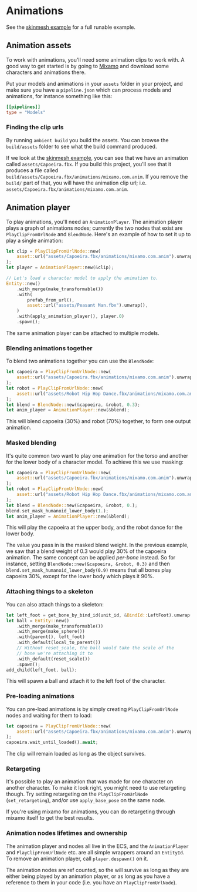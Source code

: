 # Animations

See the [skinmesh example](https://github.com/AmbientRun/Ambient/tree/main/guest/rust/examples/basics/skinmesh) for a full runable example.

## Animation assets

To work with animations, you'll need some animation clips to work with. A good way to get started is
by going to [Mixamo](https://www.mixamo.com/#/) and download some characters and animations there.

Put your models and animations in your `assets` folder in your project, and make sure you have a `pipeline.json`
which can process models and animations, for instance something like this:

```toml
[[pipelines]]
type = "Models"
```

### Finding the clip urls

By running `ambient build` you build the assets. You can browse the `build/assets` folder to see what
the build command produced.

If we look at the [skinmesh example](https://github.com/AmbientRun/Ambient/tree/main/guest/rust/examples/basics/skinmesh), you can see that we have an animation called `assets/Capoeira.fbx`. If you build this project,
you'll see that it produces a file called `build/assets/Capoeira.fbx/animations/mixamo.com.anim`. If you
remove the `build/` part of that, you will have the animation clip url; i.e. `assets/Capoeira.fbx/animations/mixamo.com.anim`.

## Animation player

To play animations, you'll need an `AnimationPlayer`. The animation player plays a graph of animations nodes;
currently the two nodes that exist are `PlayClipFromUrlNode` and `BlendNode`. Here's an example of how to set
it up to play a single animation:

```rust
let clip = PlayClipFromUrlNode::new(
    asset::url("assets/Capoeira.fbx/animations/mixamo.com.anim").unwrap(),
);
let player = AnimationPlayer::new(&clip);

// Let's load a character model to apply the animation to.
Entity::new()
    .with_merge(make_transformable())
    .with(
        prefab_from_url(),
        asset::url("assets/Peasant Man.fbx").unwrap(),
    )
    .with(apply_animation_player(), player.0)
    .spawn();
```

The same animation player can be attached to multiple models.

### Blending animations together

To blend two animations together you can use the `BlendNode`:

```rust
let capoeira = PlayClipFromUrlNode::new(
    asset::url("assets/Capoeira.fbx/animations/mixamo.com.anim").unwrap(),
);
let robot = PlayClipFromUrlNode::new(
    asset::url("assets/Robot Hip Hop Dance.fbx/animations/mixamo.com.anim").unwrap(),
);
let blend = BlendNode::new(&capoeira, &robot, 0.3);
let anim_player = AnimationPlayer::new(&blend);
```

This will blend capoeira (30%) and robot (70%) together, to form one output animation.

### Masked blending

It's quite common two want to play one animation for the torso and another for the lower
body of a character model. To achieve this we use masking:

```rust
let capoeira = PlayClipFromUrlNode::new(
    asset::url("assets/Capoeira.fbx/animations/mixamo.com.anim").unwrap(),
);
let robot = PlayClipFromUrlNode::new(
    asset::url("assets/Robot Hip Hop Dance.fbx/animations/mixamo.com.anim").unwrap(),
);
let blend = BlendNode::new(&capoeira, &robot, 0.);
blend.set_mask_humanoid_lower_body(1.);
let anim_player = AnimationPlayer::new(&blend);
```

This will play the capoeira at the upper body, and the robot dance for the lower body.

The value you pass in is the masked blend weight. In the previous example, we saw that a blend
weight of 0.3 would play 30% of the capoeira animation. The same concept can be applied _per-bone_
instead. So for instance, setting `BlendNode::new(&capoeira, &robot, 0.3)` and then
`blend.set_mask_humanoid_lower_body(0.9)` means that all bones play capoeira 30%, except for the
lower body which plays it 90%.

### Attaching things to a skeleton

You can also attach things to a skeleton:

```rust
let left_foot = get_bone_by_bind_id(unit_id, &BindId::LeftFoot).unwrap();
let ball = Entity::new()
    .with_merge(make_transformable())
    .with_merge(make_sphere())
    .with(parent(), left_foot)
    .with_default(local_to_parent())
    // Without reset_scale, the ball would take the scale of the
    // bone we're attaching it to
    .with_default(reset_scale())
    .spawn();
add_child(left_foot, ball);
```

This will spawn a ball and attach it to the left foot of the character.

### Pre-loading animations

You can pre-load animations is by simply creating `PlayClipFromUrlNode` nodes and waiting for them to load:

```rust
let capoeira = PlayClipFromUrlNode::new(
    asset::url("assets/Capoeira.fbx/animations/mixamo.com.anim").unwrap(),
);
capoeira.wait_until_loaded().await;
```

The clip will remain loaded as long as the object survives.

### Retargeting

It's possible to play an animation that was made for one character on another character. To make
it look right, you might need to use retargeting though. Try setting retargeting on the `PlayClipFromUrlNode` (`set_retargeting`), and/or use `apply_base_pose` on the same node.

If you're using mixamo for animations, you can do retargeting through mixamo itself to get the best results.

### Animation nodes lifetimes and ownership

The animation player and nodes all live in the ECS, and the `AnimationPlayer` and `PlayClipFromUrlNode` etc.
are all simple wrappers around an `EntityId`. To remove an animation player, call `player.despawn()` on it.

The animation nodes are ref counted, so the will survive as long as they are either being played by an
animation player, or as long as you have a reference to them in your code (i.e. you have an `PlayClipFromUrlNode`).
